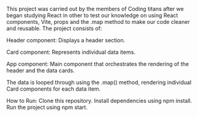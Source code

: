 This project was carried out by the members of Coding titans after we began studying React in other to test our knowledge on using React components, Vite, props and the .map method to make our code cleaner and reusable.
The project consists of:

Header component: Displays a header section.

Card component: Represents individual data items.

App component: Main component that orchestrates the rendering of the header and the data cards.

The data is looped through using the .map() method, rendering individual Card components for each data item.

How to Run:
Clone this repository.
Install dependencies using npm install.
Run the project using npm start.
